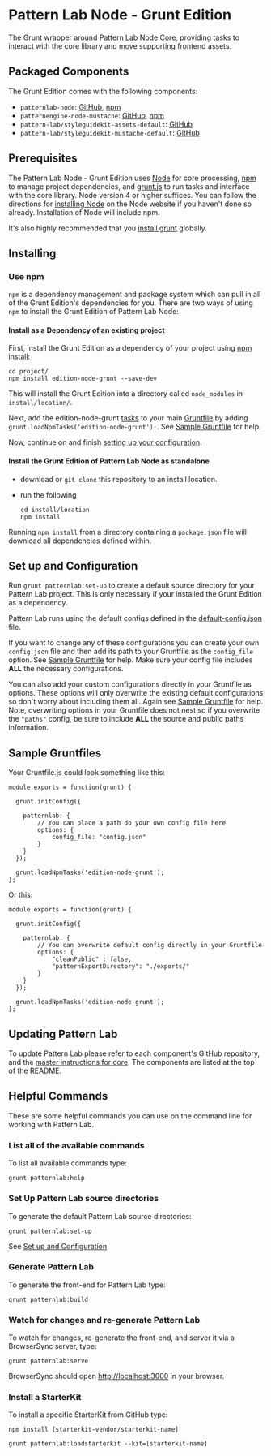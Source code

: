# Pattern Lab Node - Grunt Edition

The Grunt wrapper around [Pattern Lab Node Core](https://github.com/pattern-lab/patternlab-node), providing tasks to interact with the core library and move supporting frontend assets.

## Packaged Components

The Grunt Edition comes with the following components:

* `patternlab-node`: [GitHub](https://github.com/pattern-lab/patternlab-node), [npm](https://www.npmjs.com/package/patternlab-node)
* `patternengine-node-mustache`: [GitHub](https://github.com/pattern-lab/patternengine-node-mustache), [npm](https://www.npmjs.com/package/patternengine-node-mustache)
* `pattern-lab/styleguidekit-assets-default`: [GitHub](https://github.com/pattern-lab/styleguidekit-assets-default)
* `pattern-lab/styleguidekit-mustache-default`: [GitHub](https://github.com/pattern-lab/styleguidekit-mustache-default)

## Prerequisites

The Pattern Lab Node - Grunt Edition uses [Node](https://nodejs.org) for core processing, [npm](https://www.npmjs.com/) to manage project dependencies, and [grunt.js](http://gruntjs.com/) to run tasks and interface with the core library. Node version 4 or higher suffices. You can follow the directions for [installing Node](https://nodejs.org/en/download/) on the Node website if you haven't done so already. Installation of Node will include npm.

It's also highly recommended that you [install grunt](http://gruntjs.com/getting-started) globally.

## Installing

### Use npm

`npm` is a dependency management and package system which can pull in all of the Grunt Edition's dependencies for you. There are two ways of using `npm` to install the Grunt Edition of Pattern Lab Node:

#### Install as a Dependency of an existing project

First, install the Grunt Edition as a dependency of your project using [npm install](https://docs.npmjs.com/cli/install):

    cd project/
    npm install edition-node-grunt --save-dev

This will install the Grunt Edition into a directory called `node_modules` in `install/location/`.

Next, add the edition-node-grunt [tasks](http://gruntjs.com/getting-started#loading-grunt-plugins-and-tasks) to your main [Gruntfile](http://gruntjs.com/getting-started#the-gruntfile) by adding `grunt.loadNpmTasks('edition-node-grunt');`.  See [Sample Gruntfile](sample-gruntfile) for help.

Now, continue on and finish [setting up your configuration](#set-up-and-configuration).


#### Install the Grunt Edition of Pattern Lab Node as standalone

* download or `git clone` this repository to an install location.

* run the following

    ```
    cd install/location
    npm install
    ```

Running `npm install` from a directory containing a `package.json` file will download all dependencies defined within.

## Set up and Configuration
Run `grunt patternlab:set-up` to create a default source directory for your Pattern Lab project.  This is only necessary if your installed the Grunt Edition as a dependency.

Pattern Lab runs using the default configs defined in the [default-config.json](/default-config.json) file.

If you want to change any of these configurations you can create your own `config.json` file and then add its path to your Gruntfile as the `config_file` option.  See [Sample Gruntfile](sample-gruntfile) for help.  Make sure your config file includes **ALL** the necessary configurations.  

You can also add your custom configurations directly in your Gruntfile as options. These options will only overwrite the existing default configurations so don't worry about including them all.  Again see [Sample Gruntfile](sample-gruntfile) for help.  Note, overwriting options in your Gruntfile does not nest so if you overwrite the `"paths"` config, be sure to include **ALL** the source and public paths information.

## Sample Gruntfiles
Your Gruntfile.js could look something like this:

```
module.exports = function(grunt) {

  grunt.initConfig({

    patternlab: {
        // You can place a path do your own config file here
        options: {
            config_file: "config.json"
        }
    }
  });

  grunt.loadNpmTasks('edition-node-grunt');
};

```

Or this:

```
module.exports = function(grunt) {

  grunt.initConfig({

    patternlab: {
        // You can overwrite default config directly in your Gruntfile
        options: {
            "cleanPublic" : false,
            "patternExportDirectory": "./exports/"
        }
    }
  });

  grunt.loadNpmTasks('edition-node-grunt');
};

```

## Updating Pattern Lab

To update Pattern Lab please refer to each component's GitHub repository, and the [master instructions for core](https://github.com/pattern-lab/patternlab-node/wiki/Upgrading). The components are listed at the top of the README.

## Helpful Commands

These are some helpful commands you can use on the command line for working with Pattern Lab.

### List all of the available commands

To list all available commands type:

    grunt patternlab:help

### Set Up Pattern Lab source directories

To generate the default Pattern Lab source directories:

    grunt patternlab:set-up

See [Set up and Configuration](#set-up-and-configuration)

### Generate Pattern Lab

To generate the front-end for Pattern Lab type:

    grunt patternlab:build

### Watch for changes and re-generate Pattern Lab

To watch for changes, re-generate the front-end, and server it via a BrowserSync server,  type:

    grunt patternlab:serve

BrowserSync should open [http://localhost:3000](http://localhost:3000) in your browser.

### Install a StarterKit

To install a specific StarterKit from GitHub type:

    npm install [starterkit-vendor/starterkit-name]

    grunt patternlab:loadstarterkit --kit=[starterkit-name]
